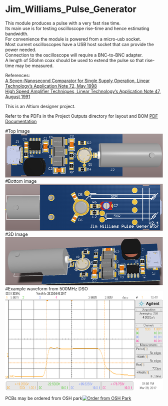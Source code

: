 # Jim_Williams_Pulse_Generator
    
This module produces a pulse with a very fast rise time.   
Its main use is for testing oscilloscope rise-time and hence estimating bandwidth.  
For convenience the module is powered from a micro-usb socket.  
Most current oscilloscopes have a USB host socket that can provide the power needed.   
Connection to the oscilloscope will require a BNC-to-BNC adapter.  
A length of 50ohm coax should be used to extend the pulse so that rise-time may be measured.  

References:  
<a href="http://cds.linear.com/docs/en/application-note/an72f.pdf">A Seven-Nanosecond Comparator for Single Supply Operation, Linear Technology’s Application Note 72, May 1998</img></a>  
<a href="http://cds.linear.com/docs/en/application-note/an47fa.pdf">High Speed Amplifier Techniques, Linear Technology’s Application Note 47, August 1991</img></a>  

This is an Altium designer project.  

Refer to the PDFs in the Project Outputs directory for layout and BOM
<a href="https://github.com/podonoghue/Jim_Williams_Pulse_Generator/blob/master/Hardware/Project Outputs for Pulser/Pulser.PDF">PDF Documentation</img></a>

#Top Image  
![Top image](https://raw.githubusercontent.com/podonoghue/Jim_Williams_Pulse_Generator/master/Hardware/Pulse_Top.png "Top Board Image")
#Bottom image  
![Bottom image](https://raw.githubusercontent.com/podonoghue/Jim_Williams_Pulse_Generator/master/Hardware/Pulse_Bottom.png "Bottom Board Image")
#3D Image  
![3D image](https://raw.githubusercontent.com/podonoghue/Jim_Williams_Pulse_Generator/master/Hardware/Pulse_3D_Perspective.png "3D Board Image")
#Example waveform from 500MHz DSO
![Measured Waveform](https://raw.githubusercontent.com/podonoghue/Jim_Williams_Pulse_Generator/master/Hardware/Waveform_500MHz_50R_DSO.png "Measured Waveform")
  
PCBs may be ordered from OSH park<a href="https://oshpark.com/shared_projects/KrhgN8JM"><img src="https://oshpark.com/assets/badge-5b7ec47045b78aef6eb9d83b3bac6b1920de805e9a0c227658eac6e19a045b9c.png" alt="Order from OSH Park"></img></a>  



